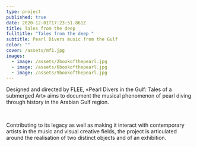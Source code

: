 ```yaml
---
type: project
published: true
date: 2020-12-01T17:23:51.861Z
title: Tales from the deep
fulltitle: "Tales from the deep "
subtitle: Pearl Divers music from the Gulf
color: ""
cover: /assets/mf1.jpg
images:
  - image: /assets/2bookofthepearl.jpg
  - image: /assets/6bookofthepearl.jpg
  - image: /assets/9bookofthepearl.jpg
---
```

Designed and directed by FLEE, «Pearl Divers in the Gulf: Tales of asubmerged Art» aims to document the musical phenomenon of pearldiving through history in the Arabian Gulf region.

<br>

Contributing to its legacy as well as making it interact with contemporaryartists in the music and visual creative fields, the project is articulatedaround the realisation of two distinct objects and of an exhibition.
